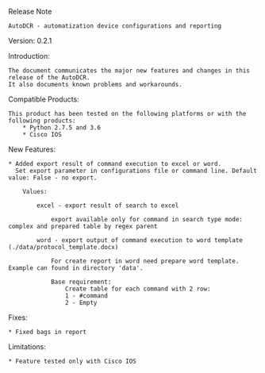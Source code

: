 Release Note

	AutoDCR - automatization device configurations and reporting

Version: 0.2.1

Introduction:

	The document communicates the major new features and changes in this release of the AutoDCR. 
	It also documents known problems and workarounds.

Compatible Products:

	This product has been tested on the following platforms or with the following products:
		* Python 2.7.5 and 3.6
		* Cisco IOS

New Features:

	* Added export result of command execution to excel or word.
	  Set export parameter in configurations file or command line. Default value: False - no export.
		
		Values:
		
			excel - export result of search to excel
				
				export available only for command in search type mode: complex and prepared table by regex parent
				
			word - export output of command execution to word template (./data/protocol_template.docx) 

				For create report in word need prepare word template. Example can found in directory 'data'.

				Base requirement:
					Create table for each command with 2 row:
					1 - #command
					2 - Empty


Fixes:

	* Fixed bags in report

Limitations:
	
	* Feature tested only with Cisco IOS
